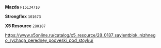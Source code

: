 __Mazda__ `F15134710`

__Strongflex__ `101673`

__X5 Resource__ `280187`

https://www.x5online.ru/catalog/x5_resource/28_0187_saylentblok_nizhnego_rychaga_peredney_podveski_pod_stoyku/